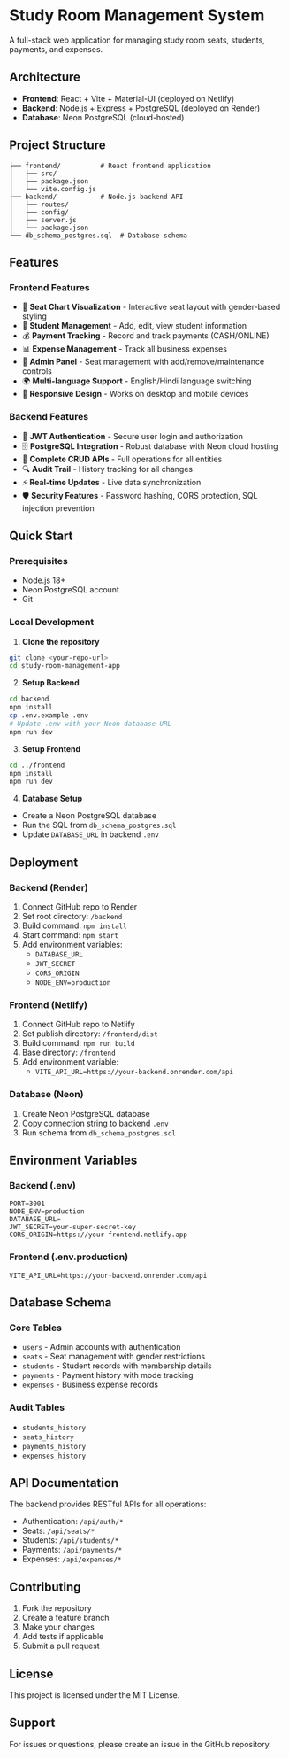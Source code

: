 # Study Room Management System

A full-stack web application for managing study room seats, students, payments, and expenses.

## Architecture

- **Frontend**: React + Vite + Material-UI (deployed on Netlify)
- **Backend**: Node.js + Express + PostgreSQL (deployed on Render)
- **Database**: Neon PostgreSQL (cloud-hosted)

## Project Structure

```
├── frontend/          # React frontend application
│   ├── src/
│   ├── package.json
│   └── vite.config.js
├── backend/           # Node.js backend API
│   ├── routes/
│   ├── config/
│   ├── server.js
│   └── package.json
└── db_schema_postgres.sql  # Database schema
```

## Features

### Frontend Features
- 🎯 **Seat Chart Visualization** - Interactive seat layout with gender-based styling
- 👥 **Student Management** - Add, edit, view student information
- 💰 **Payment Tracking** - Record and track payments (CASH/ONLINE)
- 📊 **Expense Management** - Track all business expenses
- 🔧 **Admin Panel** - Seat management with add/remove/maintenance controls
- 🌍 **Multi-language Support** - English/Hindi language switching
- 📱 **Responsive Design** - Works on desktop and mobile devices

### Backend Features
- 🔐 **JWT Authentication** - Secure user login and authorization
- 🗄️ **PostgreSQL Integration** - Robust database with Neon cloud hosting
- 📝 **Complete CRUD APIs** - Full operations for all entities
- 🔍 **Audit Trail** - History tracking for all changes
- ⚡ **Real-time Updates** - Live data synchronization
- 🛡️ **Security Features** - Password hashing, CORS protection, SQL injection prevention

## Quick Start

### Prerequisites
- Node.js 18+
- Neon PostgreSQL account
- Git

### Local Development

1. **Clone the repository**
```bash
git clone <your-repo-url>
cd study-room-management-app
```

2. **Setup Backend**
```bash
cd backend
npm install
cp .env.example .env
# Update .env with your Neon database URL
npm run dev
```

3. **Setup Frontend**
```bash
cd ../frontend
npm install
npm run dev
```

4. **Database Setup**
- Create a Neon PostgreSQL database
- Run the SQL from `db_schema_postgres.sql`
- Update `DATABASE_URL` in backend `.env`

## Deployment

### Backend (Render)
1. Connect GitHub repo to Render
2. Set root directory: `/backend`
3. Build command: `npm install`
4. Start command: `npm start`
5. Add environment variables:
   - `DATABASE_URL`
   - `JWT_SECRET`
   - `CORS_ORIGIN`
   - `NODE_ENV=production`

### Frontend (Netlify)
1. Connect GitHub repo to Netlify
2. Set publish directory: `/frontend/dist`
3. Build command: `npm run build`
4. Base directory: `/frontend`
5. Add environment variable:
   - `VITE_API_URL=https://your-backend.onrender.com/api`

### Database (Neon)
1. Create Neon PostgreSQL database
2. Copy connection string to backend `.env`
3. Run schema from `db_schema_postgres.sql`

## Environment Variables

### Backend (.env)
```env
PORT=3001
NODE_ENV=production
DATABASE_URL=
JWT_SECRET=your-super-secret-key
CORS_ORIGIN=https://your-frontend.netlify.app
```

### Frontend (.env.production)
```env
VITE_API_URL=https://your-backend.onrender.com/api
```

## Database Schema

### Core Tables
- `users` - Admin accounts with authentication
- `seats` - Seat management with gender restrictions
- `students` - Student records with membership details
- `payments` - Payment history with mode tracking
- `expenses` - Business expense records

### Audit Tables
- `students_history`
- `seats_history`
- `payments_history`
- `expenses_history`

## API Documentation

The backend provides RESTful APIs for all operations:
- Authentication: `/api/auth/*`
- Seats: `/api/seats/*`
- Students: `/api/students/*`
- Payments: `/api/payments/*`
- Expenses: `/api/expenses/*`

## Contributing

1. Fork the repository
2. Create a feature branch
3. Make your changes
4. Add tests if applicable
5. Submit a pull request

## License

This project is licensed under the MIT License.

## Support

For issues or questions, please create an issue in the GitHub repository.
